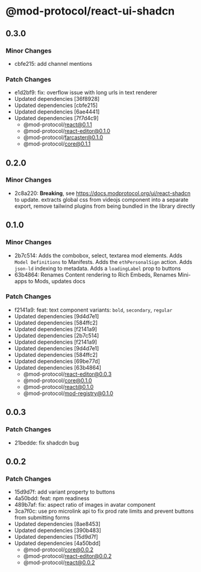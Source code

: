 # @mod-protocol/react-ui-shadcn

## 0.3.0

### Minor Changes

- cbfe215: add channel mentions

### Patch Changes

- e1d2bf9: fix: overflow issue with long urls in text renderer
- Updated dependencies [36f8928]
- Updated dependencies [cbfe215]
- Updated dependencies [6ae4441]
- Updated dependencies [7f7d4c9]
  - @mod-protocol/react@0.1.1
  - @mod-protocol/react-editor@0.1.0
  - @mod-protocol/farcaster@0.1.0
  - @mod-protocol/core@0.1.1

## 0.2.0

### Minor Changes

- 2c8a220: **Breaking**, see https://docs.modprotocol.org/ui/react-shadcn to update. extracts global css from videojs component into a separate export, remove tailwind plugins from being bundled in the library directly

## 0.1.0

### Minor Changes

- 2b7c514: Adds the combobox, select, textarea mod elements. Adds `Model Definitions` to Manifests. Adds the `ethPersonalSign` action. Adds `json-ld` indexing to metadata. Adds a `loadingLabel` prop to buttons
- 63b4864: Renames Content rendering to Rich Embeds, Renames Mini-apps to Mods, updates docs

### Patch Changes

- f2141a9: feat: text component variants: `bold`, `secondary`, `regular`
- Updated dependencies [9d4d7e1]
- Updated dependencies [584ffc2]
- Updated dependencies [f2141a9]
- Updated dependencies [2b7c514]
- Updated dependencies [f2141a9]
- Updated dependencies [9d4d7e1]
- Updated dependencies [584ffc2]
- Updated dependencies [69be77d]
- Updated dependencies [63b4864]
  - @mod-protocol/react-editor@0.0.3
  - @mod-protocol/core@0.1.0
  - @mod-protocol/react@0.1.0
  - @mod-protocol/mod-registry@0.1.0

## 0.0.3

### Patch Changes

- 21bedde: fix shadcdn bug

## 0.0.2

### Patch Changes

- 15d9d7f: add variant property to buttons
- 4a50bdd: feat: npm readiness
- 489b7af: fix: aspect ratio of images in avatar component
- 3ca7f0c: use pro microlink api to fix prod rate limits and prevent buttons from submitting forms
- Updated dependencies [8ae8453]
- Updated dependencies [390b483]
- Updated dependencies [15d9d7f]
- Updated dependencies [4a50bdd]
  - @mod-protocol/core@0.0.2
  - @mod-protocol/react-editor@0.0.2
  - @mod-protocol/react@0.0.2
